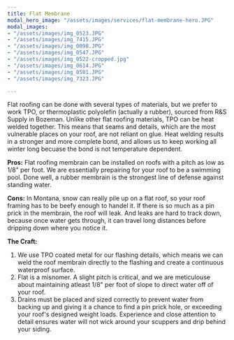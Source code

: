 ```yaml
---
title: Flat Membrane
modal_hero_image: "/assets/images/services/flat-membrane-hero.JPG"
modal_images:
- "/assets/images/img_0523.JPG"
- "/assets/images/img_7415.JPG"
- "/assets/images/img_0098.JPG"
- "/assets/images/img_0547.JPG"
- "/assets/images/img_0522-cropped.jpg"
- "/assets/images/img_0614.JPG"
- "/assets/images/img_0581.JPG"
- "/assets/images/img_7323.JPG"

---
```

Flat roofing can be done with several types of materials, but we prefer to work TPO, or thermoplastic polyolefin (actually a rubber), sourced from R&S Supply in Bozeman.  Unlike other flat roofing materials, TPO can be heat welded together.  This means that seams and details, which are the most vulnerable places on your roof, are not reliant on glue.  Heat welding results in a stronger and more complete bond, and allows us to keep working all winter long becuase the bond is not temperature dependent.

**Pros:** Flat roofing membrain can be installed on roofs with a pitch as low as 1/8" per foot.  We are essentially prepairing for your roof to be a swimming pool.  Done well, a rubber membrain is the strongest line of defense against standing water.

**Cons:** In Montana, snow can really pile up on a flat roof, so your roof framing has to be beefy enough to handel it.  If there is so much as a pin prick in the membrain, the roof will leak.  And leaks are hard to track down, because once water gets through, it can travel long distances before dripping down where you notice it.

**The Craft:**

1. We use TPO coated metal for our flashing details, which means we can weld the roof membrain directly to the flashing and create a continuous waterproof surface.
2. Flat is a misnomer.  A slight pitch is critical, and we are meticulouse about maintaining atleast 1/8" per foot of slope to direct water off of your roof.
3. Drains must be placed and sized correctly to prevent water from backing up and giving it a chance to find a pin prick hole, or exceeding your roof's designed weight loads.  Experience and close attention to detail ensures water will not wick around your scuppers and drip behind your siding.